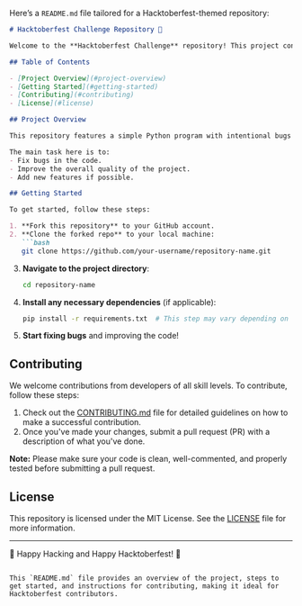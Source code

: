 Here’s a `README.md` file tailored for a Hacktoberfest-themed repository:

```markdown
# Hacktoberfest Challenge Repository 🎃

Welcome to the **Hacktoberfest Challenge** repository! This project contains beginner-friendly bugs and challenges for contributors to solve during Hacktoberfest. Your contributions will help improve the codebase while giving you valuable open-source experience.

## Table of Contents

- [Project Overview](#project-overview)
- [Getting Started](#getting-started)
- [Contributing](#contributing)
- [License](#license)

## Project Overview

This repository features a simple Python program with intentional bugs that you can help fix. It’s a great way to get started with open-source contributions and participate in Hacktoberfest.

The main task here is to:
- Fix bugs in the code.
- Improve the overall quality of the project.
- Add new features if possible.

## Getting Started

To get started, follow these steps:

1. **Fork this repository** to your GitHub account.
2. **Clone the forked repo** to your local machine:
   ```bash
   git clone https://github.com/your-username/repository-name.git
   ```
3. **Navigate to the project directory**:
   ```bash
   cd repository-name
   ```
4. **Install any necessary dependencies** (if applicable):
   ```bash
   pip install -r requirements.txt  # This step may vary depending on the project setup.
   ```
5. **Start fixing bugs** and improving the code!

## Contributing

We welcome contributions from developers of all skill levels. To contribute, follow these steps:

1. Check out the [CONTRIBUTING.md](./CONTRIBUTING.md) file for detailed guidelines on how to make a successful contribution.
2. Once you've made your changes, submit a pull request (PR) with a description of what you've done.

**Note:** Please make sure your code is clean, well-commented, and properly tested before submitting a pull request.

## License

This repository is licensed under the MIT License. See the [LICENSE](./LICENSE) file for more information.

---

🎉 Happy Hacking and Happy Hacktoberfest! 🎉
```

This `README.md` file provides an overview of the project, steps to get started, and instructions for contributing, making it ideal for Hacktoberfest contributors.
